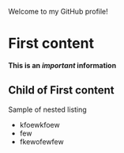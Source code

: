 Welcome to my GitHub profile!
# First content
**This is an *important* information**
## Child of First content
Sample of nested listing
  - kfoewkfoew
  - few
  -   fkewofewfew
